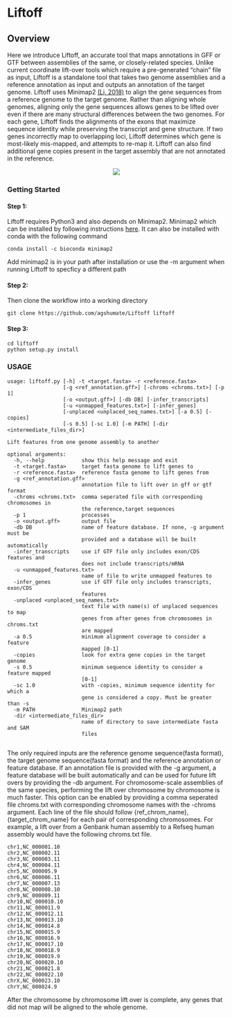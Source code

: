 # Liftoff

## Overview
Here we introduce Liftoff, an accurate tool that maps annotations in GFF or GTF between assemblies of the same, or closely-related species. Unlike current coordinate lift-over tools which require a pre-generated “chain” file as input, Liftoff is a standalone tool that takes two genome assemblies and a reference annotation as input and outputs an annotation of the target genome. Liftoff uses Minimap2 [(Li, 2018)](https://academic.oup.com/bioinformatics/article/34/18/3094/4994778) to align the gene sequences from a reference genome to the target genome. Rather than aligning whole genomes, aligning only the gene sequences allows genes to be lifted over even if there are many structural differences between the two genomes. For each gene, Liftoff finds the alignments of the exons that maximize sequence identity while preserving the transcript and gene structure.  If two genes incorrectly map to overlapping loci, Liftoff determines which gene is most-likely mis-mapped, and attempts to re-map it. Liftoff can also find additional gene copies present in the target assembly that are not annotated in the reference.
<p align="center">
  <img src="https://user-images.githubusercontent.com/29218752/84577010-d0e34680-ad86-11ea-89a2-1638b970dcad.jpg">
</p>

### Getting Started

#### Step 1:
Liftoff requires Python3 and also depends on Minimap2. Minimap2 which can be installed by following instructions [here](https://github.com/lh3/minimap2/releases/tag/v2.17). It can also be installed with conda with the following command

```
conda install -c bioconda minimap2
```
Add minimap2 is in your path after installation or use the -m argument when running Liftoff to specficy a different path 


#### Step 2: 
Then clone the workflow into a working directory 
```
git clone https://github.com/agshumate/Liftoff liftoff 
```

#### Step 3:

```
cd liftoff
python setup.py install
```

### USAGE
```
usage: liftoff.py [-h] -t <target.fasta> -r <reference.fasta>
                  [-g <ref_annotation.gff>] [-chroms <chroms.txt>] [-p 1]
                  [-o <output.gff>] [-db DB] [-infer_transcripts]
                  [-u <unmapped_features.txt>] [-infer_genes]
                  [-unplaced <unplaced_seq_names.txt>] [-a 0.5] [-copies]
                  [-s 0.5] [-sc 1.0] [-m PATH] [-dir <intermediate_files_dir>]

Lift features from one genome assembly to another

optional arguments:
  -h, --help            show this help message and exit
  -t <target.fasta>     target fasta genome to lift genes to
  -r <reference.fasta>  reference fasta genome to lift genes from
  -g <ref_annotation.gff>
                        annotation file to lift over in gff or gtf format
  -chroms <chroms.txt>  comma seperated file with corresponding chromosomes in
                        the reference,target sequences
  -p 1                  processes
  -o <output.gff>       output file
  -db DB                name of feature database. If none, -g argument must be
                        provided and a database will be built automatically
  -infer_transcripts    use if GTF file only includes exon/CDS features and
                        does not include transcripts/mRNA
  -u <unmapped_features.txt>
                        name of file to write unmapped features to
  -infer_genes          use if GTF file only includes transcripts, exon/CDS
                        features
  -unplaced <unplaced_seq_names.txt>
                        text file with name(s) of unplaced sequences to map
                        genes from after genes from chromosomes in chroms.txt
                        are mapped
  -a 0.5                minimum alignment coverage to consider a feature
                        mapped [0-1]
  -copies               look for extra gene copies in the target genome
  -s 0.5                minimum sequence identity to consider a feature mapped
                        [0-1]
  -sc 1.0               with -copies, minimum sequence identity for which a
                        gene is considered a copy. Must be greater than -s
  -m PATH               Minimap2 path
  -dir <intermediate_files_dir>
                        name of directory to save intermediate fasta and SAM
                        files
 
```
The only required inputs are the reference genome sequence(fasta format), the target genome sequence(fasta format) and the reference annotation or feature database. If an annotation file is provided with the -g argument, a feature database will be built automatically and can be used for future lift overs by providing the -db argument. For chromosome-scale assemblies of the same species, performing the lift over chromosome by chromosome is much faster. This option can be enabled by providing a  comma seperated file chroms.txt with corresponding chromosome names with the -chroms argument. Each line of the file should follow {ref_chrom_name},{target_chrom_name} for each pair of corresponding chromosomes. For example, a lift over from a Genbank human assembly to a Refseq human assembly would have the following chroms.txt file. 
 ```
chr1,NC_000001.10
chr2,NC_000002.11
chr3,NC_000003.11
chr4,NC_000004.11
chr5,NC_000005.9
chr6,NC_000006.11
chr7,NC_000007.13
chr8,NC_000008.10
chr9,NC_000009.11
chr10,NC_000010.10
chr11,NC_000011.9
chr12,NC_000012.11
chr13,NC_000013.10
chr14,NC_000014.8
chr15,NC_000015.9
chr16,NC_000016.9
chr17,NC_000017.10
chr18,NC_000018.9
chr19,NC_000019.9
chr20,NC_000020.10
chr21,NC_000021.8
chr22,NC_000022.10
chrX,NC_000023.10
chrY,NC_000024.9
```
After the chromosome by chromosome lift over is complete, any genes that did not map will be aligned to the whole genome. 
